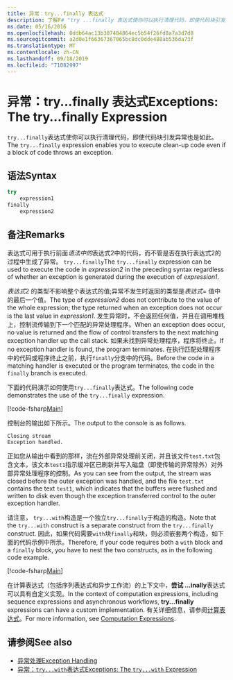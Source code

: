 ```yaml
---
title: 异常：try...finally 表达式
description: 了解F# "try ...finally 表达式使你可以执行清理代码，即使代码块引发异常也是如此。
ms.date: 05/16/2016
ms.openlocfilehash: 0ddb64ac13b307404864ec5b54f26fd8a7a3d7d8
ms.sourcegitcommit: a2d0e1f66367367065bc8dc0dde488ab536da73f
ms.translationtype: MT
ms.contentlocale: zh-CN
ms.lasthandoff: 09/18/2019
ms.locfileid: "71082997"
---
```

# <a name="exceptions-the-tryfinally-expression"></a><span data-ttu-id="3caa9-103">异常：try...finally 表达式</span><span class="sxs-lookup"><span data-stu-id="3caa9-103">Exceptions: The try...finally Expression</span></span>

<span data-ttu-id="3caa9-104">`try...finally`表达式使你可以执行清理代码，即使代码块引发异常也是如此。</span><span class="sxs-lookup"><span data-stu-id="3caa9-104">The `try...finally` expression enables you to execute clean-up code even if a block of code throws an exception.</span></span>

## <a name="syntax"></a><span data-ttu-id="3caa9-105">语法</span><span class="sxs-lookup"><span data-stu-id="3caa9-105">Syntax</span></span>

```fsharp
try
    expression1
finally
    expression2
```

## <a name="remarks"></a><span data-ttu-id="3caa9-106">备注</span><span class="sxs-lookup"><span data-stu-id="3caa9-106">Remarks</span></span>

<span data-ttu-id="3caa9-107">表达式可用于执行前面*语法中的*表达式2中的代码，而不管是否在执行表达式2的过程中生成了异常。 `try...finally`</span><span class="sxs-lookup"><span data-stu-id="3caa9-107">The `try...finally` expression can be used to execute the code in *expression2* in the preceding syntax regardless of whether an exception is generated during the execution of *expression1*.</span></span>

<span data-ttu-id="3caa9-108">*表达式*2 的类型不影响整个表达式的值;异常不发生时返回的类型是*表达式*= 值中的最后一个值。</span><span class="sxs-lookup"><span data-stu-id="3caa9-108">The type of *expression2* does not contribute to the value of the whole expression; the type returned when an exception does not occur is the last value in *expression1*.</span></span> <span data-ttu-id="3caa9-109">发生异常时，不会返回任何值，并且在调用堆栈上，控制流传输到下一个匹配的异常处理程序。</span><span class="sxs-lookup"><span data-stu-id="3caa9-109">When an exception does occur, no value is returned and the flow of control transfers to the next matching exception handler up the call stack.</span></span> <span data-ttu-id="3caa9-110">如果未找到异常处理程序，程序将终止。</span><span class="sxs-lookup"><span data-stu-id="3caa9-110">If no exception handler is found, the program terminates.</span></span> <span data-ttu-id="3caa9-111">在执行匹配处理程序中的代码或程序终止之前，执行`finally`分支中的代码。</span><span class="sxs-lookup"><span data-stu-id="3caa9-111">Before the code in a matching handler is executed or the program terminates, the code in the `finally` branch is executed.</span></span>

<span data-ttu-id="3caa9-112">下面的代码演示如何使用`try...finally`表达式。</span><span class="sxs-lookup"><span data-stu-id="3caa9-112">The following code demonstrates the use of the `try...finally` expression.</span></span>

[!code-fsharp[Main](~/samples/snippets/fsharp/lang-ref-2/snippet5701.fs)]

<span data-ttu-id="3caa9-113">控制台的输出如下所示。</span><span class="sxs-lookup"><span data-stu-id="3caa9-113">The output to the console is as follows.</span></span>

```console
Closing stream
Exception handled.
```

<span data-ttu-id="3caa9-114">正如您从输出中看到的那样，流在外部异常处理前关闭，并且该文件`test.txt`包含文本，该文本`test1`指示缓冲区已刷新并写入磁盘（即使传输的异常除外）对外部异常处理程序的控制。</span><span class="sxs-lookup"><span data-stu-id="3caa9-114">As you can see from the output, the stream was closed before the outer exception was handled, and the file `test.txt` contains the text `test1`, which indicates that the buffers were flushed and written to disk even though the exception transferred control to the outer exception handler.</span></span>

<span data-ttu-id="3caa9-115">请注意， `try...with`构造是一个独立`try...finally`于构造的构造。</span><span class="sxs-lookup"><span data-stu-id="3caa9-115">Note that the `try...with` construct is a separate construct from the `try...finally` construct.</span></span> <span data-ttu-id="3caa9-116">因此，如果代码需要`with`块`finally`和块，则必须嵌套两个构造，如下面的代码示例中所示。</span><span class="sxs-lookup"><span data-stu-id="3caa9-116">Therefore, if your code requires both a `with` block and a `finally` block, you have to nest the two constructs, as in the following code example.</span></span>

[!code-fsharp[Main](~/samples/snippets/fsharp/lang-ref-2/snippet5702.fs)]

<span data-ttu-id="3caa9-117">在计算表达式（包括序列表达式和异步工作流）的上下文中，**尝试 ...inally**表达式可以具有自定义实现。</span><span class="sxs-lookup"><span data-stu-id="3caa9-117">In the context of computation expressions, including sequence expressions and asynchronous workflows, **try...finally** expressions can have a custom implementation.</span></span> <span data-ttu-id="3caa9-118">有关详细信息，请参阅[计算表达式](../computation-expressions.md)。</span><span class="sxs-lookup"><span data-stu-id="3caa9-118">For more information, see [Computation Expressions](../computation-expressions.md).</span></span>

## <a name="see-also"></a><span data-ttu-id="3caa9-119">请参阅</span><span class="sxs-lookup"><span data-stu-id="3caa9-119">See also</span></span>

- [<span data-ttu-id="3caa9-120">异常处理</span><span class="sxs-lookup"><span data-stu-id="3caa9-120">Exception Handling</span></span>](index.md)
- [<span data-ttu-id="3caa9-121">异常：`try...with`表达式</span><span class="sxs-lookup"><span data-stu-id="3caa9-121">Exceptions: The `try...with` Expression</span></span>](the-try-with-expression.md)
